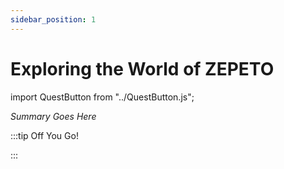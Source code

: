 ```yaml
---
sidebar_position: 1
---
```


# Exploring the World of ZEPETO
import QuestButton from "../QuestButton.js";

_Summary Goes Here_

:::tip Off You Go!

<QuestButton text="Quest" />

:::

